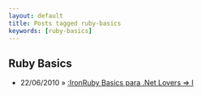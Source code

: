 ```yaml
---
layout: default
title: Posts tagged ruby-basics
keywords: [ruby-basics]
---
```

<h2 class="category">Ruby Basics</h2>
<ul class="posts">
<li>
<p>
<span class="date">22/06/2010</span> &raquo; 
<a href="/blog/ironruby-basics-para-net-lovers-i">:IronRuby Basics para .Net Lovers => I</a>
</p>
</li> 
</ul>
